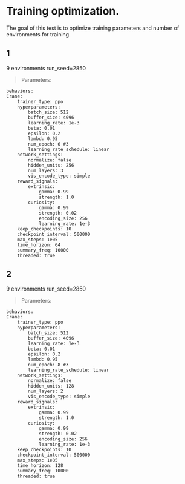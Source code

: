 # Training optimization.

The goal of this test is to optimize training parameters and number of environments for training.

## 1

9 environments
run_seed=2850

> Parameters:

    behaviors:
    Crane:
        trainer_type: ppo
        hyperparameters:
            batch_size: 512
            buffer_size: 4096
            learning_rate: 1e-3
            beta: 0.01
            epsilon: 0.2
            lambd: 0.95
            num_epoch: 6 #3
            learning_rate_schedule: linear
        network_settings:
            normalize: false
            hidden_units: 256
            num_layers: 3
            vis_encode_type: simple
        reward_signals:
            extrinsic:
                gamma: 0.99
                strength: 1.0
            curiosity:
                gamma: 0.99
                strength: 0.02
                encoding_size: 256
                learning_rate: 1e-3
        keep_checkpoints: 10
        checkpoint_interval: 500000
        max_steps: 1e05
        time_horizon: 64
        summary_freq: 10000
        threaded: true

## 2

9 environments
run_seed=2850

> Parameters:

    behaviors:
    Crane:
        trainer_type: ppo
        hyperparameters:
            batch_size: 512
            buffer_size: 4096
            learning_rate: 1e-3
            beta: 0.01
            epsilon: 0.2
            lambd: 0.95
            num_epoch: 8 #3
            learning_rate_schedule: linear
        network_settings:
            normalize: false
            hidden_units: 128
            num_layers: 2
            vis_encode_type: simple
        reward_signals:
            extrinsic:
                gamma: 0.99
                strength: 1.0
            curiosity:
                gamma: 0.99
                strength: 0.02
                encoding_size: 256
                learning_rate: 1e-3
        keep_checkpoints: 10
        checkpoint_interval: 500000
        max_steps: 1e05
        time_horizon: 128
        summary_freq: 10000
        threaded: true
